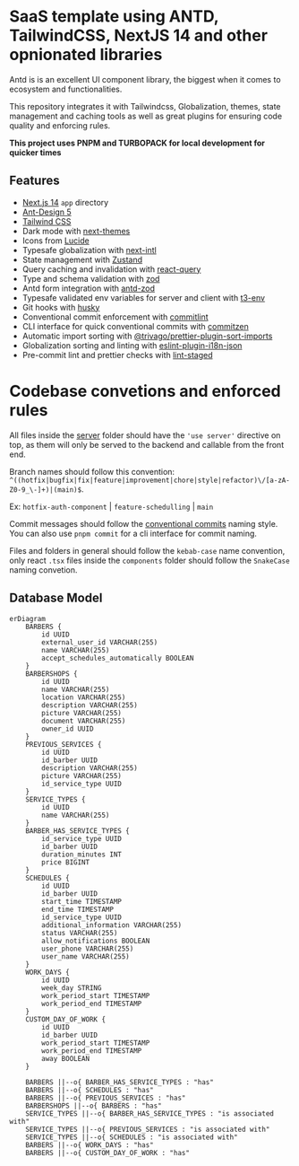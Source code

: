 # SaaS template using ANTD, TailwindCSS, NextJS 14 and other opnionated libraries

Antd is is an excellent UI component library, the biggest when it comes to ecosystem and functionalities.

This repository integrates it with Tailwindcss, Globalization, themes, state management and caching tools as well as great plugins for ensuring code quality and enforcing rules.

**This project uses PNPM and TURBOPACK for local development for quicker times**

## Features

- [Next.js 14](https://github.com/vercel/next.js) `app` directory
- [Ant-Design 5](https://github.com/ant-design/ant-design)
- [Tailwind CSS](https://github.com/tailwindlabs/tailwindcss)
- Dark mode with [next-themes](https://github.com/pacocoursey/next-themes)
- Icons from [Lucide](https://lucide.dev)
- Typesafe globalization with [next-intl](https://github.com/amannn/next-intl)
- State management with [Zustand](https://github.com/pmndrs/zustand)
- Query caching and invalidation with [react-query](https://www.npmjs.com/package/@tanstack/react-query)
- Type and schema validation with [zod](https://zod.dev/)
- Antd form integration with [antd-zod](https://github.com/MrBr/antd-zod)
- Typesafe validated env variables for server and client with [t3-env](https://env.t3.gg/docs/nextjs)
- Git hooks with [husky](https://github.com/typicode/husky)
- Conventional commit enforcement with [commitlint](https://github.com/conventional-changelog/commitlint)
- CLI interface for quick conventional commits with [commitzen](https://github.com/commitizen/cz-cli)
- Automatic import sorting with [@trivago/prettier-plugin-sort-imports](https://github.com/trivago/prettier-plugin-sort-imports)
- Globalization sorting and linting with [eslint-plugin-i18n-json](https://www.npmjs.com/package/eslint-plugin-i18n-json)
- Pre-commit lint and prettier checks with [lint-staged](https://github.com/lint-staged/lint-staged)

# Codebase convetions and enforced rules

All files inside the [server](/src/server/) folder should have the `'use server'` directive on top, as them will only be served to the backend and callable from the front end.

Branch names should follow this convention:
`^((hotfix|bugfix|fix|feature|improvement|chore|style|refactor)\/[a-zA-Z0-9_\-]+)|(main)$`.

Ex: `hotfix-auth-component` | `feature-schedulling` | `main`

Commit messages should follow the [conventional commits](https://www.conventionalcommits.org/en/v1.0.0/) naming style. You can also use `pnpm commit` for a cli interface for commit naming.

Files and folders in general should follow the `kebab-case` name convention, only react `.tsx` files inside the `components` folder should follow the `SnakeCase` naming convetion.

## Database Model

```mermaid
erDiagram
    BARBERS {
        id UUID
        external_user_id VARCHAR(255)
        name VARCHAR(255)
        accept_schedules_automatically BOOLEAN
    }
    BARBERSHOPS {
        id UUID
        name VARCHAR(255)
        location VARCHAR(255)
        description VARCHAR(255)
        picture VARCHAR(255)
        document VARCHAR(255)
        owner_id UUID
    }
    PREVIOUS_SERVICES {
        id UUID
        id_barber UUID
        description VARCHAR(255)
        picture VARCHAR(255)
        id_service_type UUID
    }
    SERVICE_TYPES {
        id UUID
        name VARCHAR(255)
    }
    BARBER_HAS_SERVICE_TYPES {
        id_service_type UUID
        id_barber UUID
        duration_minutes INT
        price BIGINT
    }
    SCHEDULES {
        id UUID
        id_barber UUID
        start_time TIMESTAMP
        end_time TIMESTAMP
        id_service_type UUID
        additional_information VARCHAR(255)
        status VARCHAR(255)
        allow_notifications BOOLEAN
        user_phone VARCHAR(255)
        user_name VARCHAR(255)
    }
    WORK_DAYS {
        id UUID
        week_day STRING
        work_period_start TIMESTAMP
        work_period_end TIMESTAMP
    }
    CUSTOM_DAY_OF_WORK {
        id UUID
        id_barber UUID
        work_period_start TIMESTAMP
        work_period_end TIMESTAMP
        away BOOLEAN
    }
    
    BARBERS ||--o{ BARBER_HAS_SERVICE_TYPES : "has"
    BARBERS ||--o{ SCHEDULES : "has"
    BARBERS ||--o{ PREVIOUS_SERVICES : "has"
    BARBERSHOPS ||--o{ BARBERS : "has"
    SERVICE_TYPES ||--o{ BARBER_HAS_SERVICE_TYPES : "is associated with"
    SERVICE_TYPES ||--o{ PREVIOUS_SERVICES : "is associated with"
    SERVICE_TYPES ||--o{ SCHEDULES : "is associated with"
    BARBERS ||--o{ WORK_DAYS : "has"
    BARBERS ||--o{ CUSTOM_DAY_OF_WORK : "has"
```

